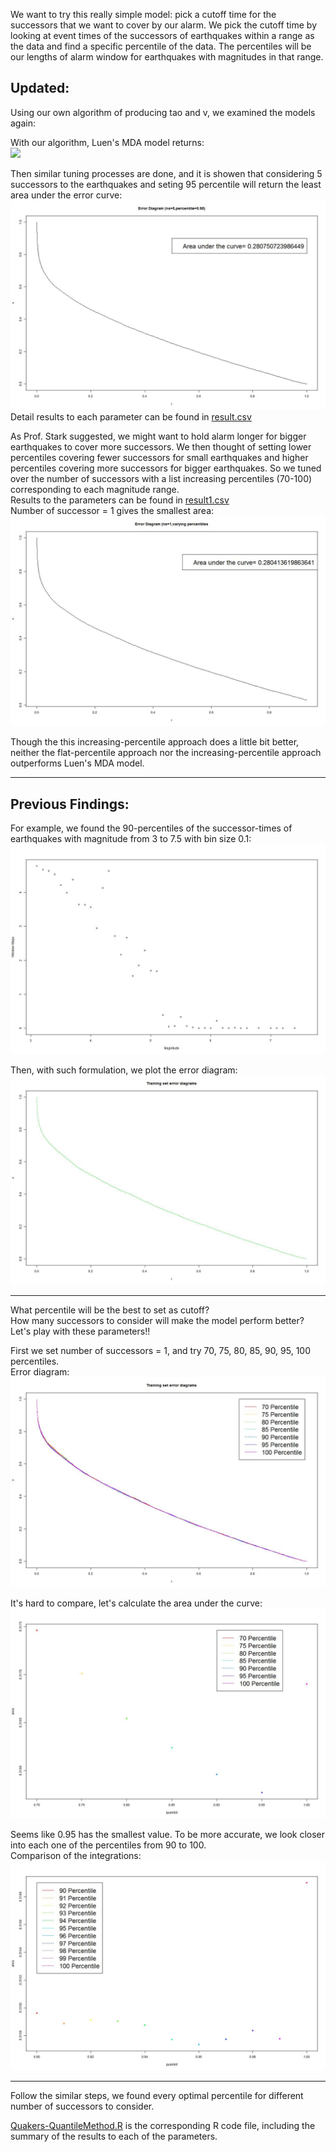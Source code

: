 We want to try this really simple model: pick a cutoff time for the successors that we want to cover by our alarm. We pick the cutoff time by looking at event times of the successors of earthquakes within a range as the data and find a specific percentile of the data. The percentiles will be our lengths of alarm window for earthquakes with magnitudes in that range.  

Updated:
----------  
Using our own algorithm of producing tao and v, we examined the models again:  

With our algorithm, Luen's MDA model returns:  
![](~/ErrorLuen.jpeg)  


Then similar tuning processes are done, and it is showen that considering 5 successors to the earthquakes and seting 95 percentile will return the least area under the error curve:  
![](Error595.jpeg)  
Detail results to each parameter can be found in [result.csv](result.csv)  


As Prof. Stark suggested, we might want to hold alarm longer for bigger earthquakes to cover more successors. We then thought of setting lower percentiles covering fewer successors for small earthquakes and higher percentiles covering more successors for bigger earthquakes. So we tuned over the number of successors with a list increasing percentiles (70-100) corresponding to each magnitude range.  
Results to the parameters can be found in [result1.csv](result1.csv)  
Number of successor = 1 gives the smallest area:  
![](ErrorDiffQuant.jpeg)  


Though the this increasing-percentile approach does a little bit better, neither the flat-percentile approach nor the increasing-percentile approach outperforms Luen's MDA model.  


------------
Previous Findings:
-----------

For example, we found the 90-percentiles of the successor-times of earthquakes with magnitude from 3 to 7.5 with bin size 0.1:   
![](90Quantile.jpeg)  

Then, with such formulation, we plot the error diagram:  
![](Error1.jpeg)  

-----
What percentile will be the best to set as cutoff?  
How many successors to consider will make the model perform better?  
Let's play with these parameters!!  

First we set number of successors = 1, and try 70, 75, 80, 85, 90, 95, 100 percentiles.  
Error diagram:  
![](TuningError1.jpeg)  

It's hard to compare, let's calculate the area under the curve:  
![](AreaCom1.jpeg)  

Seems like 0.95 has the smallest value. To be more accurate, we look closer into each one of the percentiles from 90 to 100.  
Comparison of the integrations:  
![](AreaCom2.jpeg)  


----
Follow the similar steps, we found every optimal percentile for different number of successors to consider.  

[Quakers-QuantileMethod.R](Quakers-QuantileMethod.R) is the corresponding R code file, including the summary of the results to each of the parameters.
